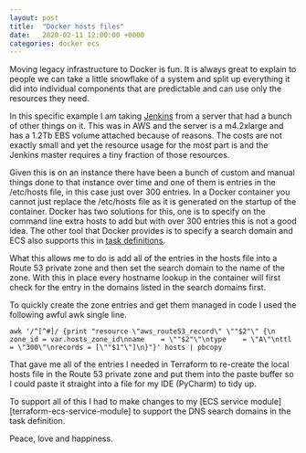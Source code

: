 ```yaml
---
layout: post
title:  "Docker hosts files"
date:   2020-02-11 12:00:00 +0000
categories: docker ecs 
---
```

Moving legacy infrastructure to Docker is fun. It is always great to explain to people we can take a little snowflake of a system and split up everything it did into individual components that are predictable and can use only the resources they need.

In this specific example I am taking [Jenkins][jenkins] from a server that had a bunch of other things on it. This was in AWS and the server is a m4.2xlarge and has a 1.2Tb EBS volume attached because of reasons. The costs are not exactly small and yet the resource usage for the most part is and the Jenkins master requires a tiny fraction of those resources.

Given this is on an instance there have been a bunch of custom and manual things done to that instance over time and one of them is entries in the /etc/hosts file, in this case just over 300 entries. In a Docker container you cannot just replace the /etc/hosts file as it is generated on the startup of the container. Docker has two solutions for this, one is to specify on the command line extra hosts to add but with over 300 entries this is not a good idea. The other tool that Docker provides is to specify a search domain and ECS also supports this in [task definitions][ecs-task-definition].

What this allows me to do is add all of the entries in the hosts file into a Route 53 private zone and then set the search domain to the name of the zone. With this in place every hostname lookup in the container will first check for the entry in the domains listed in the search domains first.

To quickly create the zone entries and get them managed in code I used the following awful awk single line.

    awk '/^[^#]/ {print "resource \"aws_route53_record\" \""$2"\" {\n zone_id = var.hosts_zone_id\nname    = \""$2"\"\ntype    = \"A\"\nttl     = \"300\"\nrecords = [\""$1"\"]\n}"}' hosts | pbcopy

That gave me all of the entries I needed in Terraform to re-create the local hosts file in the Route 53 private zone and put them into the paste buffer so I could paste it straight into a file for my IDE (PyCharm) to tidy up. 

To support all of this I had to make changes to my [ECS service module][terraform-ecs-service-module] to support the DNS search domains in the task definition.

Peace, love and happiness.

[ecs-task-definition]: https://docs.aws.amazon.com/AmazonECS/latest/developerguide/task_definition_parameters.html
[jenkins]: https://jenkins.io/
[terraform-ecs-servce-module]: https://registry.terraform.io/modules/lazzurs/ecs-service/aws/

